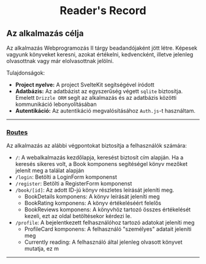 <h1 align="center">Reader's Record</h1>

## Az alkalmazás célja
Az alkalmazás Webprogramozás II tárgy beadandójaként jött létre. Képesek vagyunk könyveket keresni, azokat értékelni, kedvencként, illetve jelenleg olvasottnak vagy már elolvasottnak jelölni.

Tulajdonságok:
  - **Project nyelve:** A project SvelteKit segítségével íródott
  - **Adatbázis:** Az adatbázist az egyszerűség végett `sqlite` biztosítja. Emelett `Drizzle ORM` segít az alkalmazás és az adatbázis közötti kommunikáció lebonyolításában
  - **Autentikáció:** Az autentikáció megvalósításához `Auth.js`-t használtam.
---

### [Routes](https://github.com/XZD47P/ReadersRecord/tree/master/ReadersRecord/src/routes)
Az alkalmazás az alábbi végpontokat biztosítja a felhasználók számára:
- `/`: A webalkalmazás kezdőlapja, keresést biztosít cím alapján. Ha a keresés sikeres volt, a Book komponens segítéségel könyv mezőket jelenít meg a találat alapján
- `/login`: Betölti a LoginForm komponenst
- `/register`: Betölti a RegisterForm komponenst
- `/book/[id]`: Az adott ID-jú könyv részletes leírását jeleníti meg.
   - BookDetails komponens: A könyv leírását jeleníti meg
   - BookRating komponens: A könyv értékeléséért felelős
   - BookReviews komponens: A könyvhöz tartozó összes értékelését kezeli, ezt az oldal betöltésekor kérdezi le.
- `/profile`: A bejelentkezett felhasználóhoz tartozó adatokat jeleníti meg
  - ProfileCard komponens: A felhasználó "személyes" adatait jeleníti meg
  - Currently reading: A felhasználó által jelenleg olvasott könyvet mutatja, ez m

---
